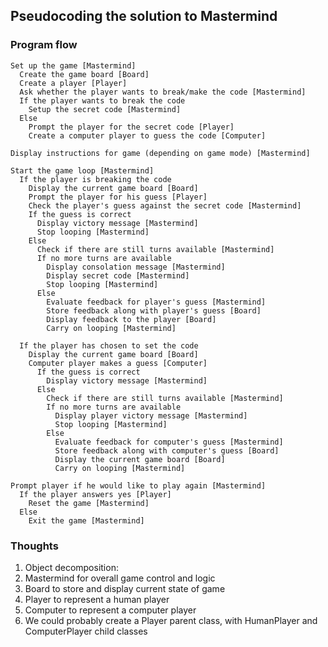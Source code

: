 ## Pseudocoding the solution to Mastermind

### Program flow
```
Set up the game [Mastermind]
  Create the game board [Board]
  Create a player [Player]
  Ask whether the player wants to break/make the code [Mastermind]
  If the player wants to break the code
    Setup the secret code [Mastermind]
  Else
    Prompt the player for the secret code [Player]
    Create a computer player to guess the code [Computer]

Display instructions for game (depending on game mode) [Mastermind]

Start the game loop [Mastermind]
  If the player is breaking the code
    Display the current game board [Board]
    Prompt the player for his guess [Player]
    Check the player's guess against the secret code [Mastermind]
    If the guess is correct
      Display victory message [Mastermind]
      Stop looping [Mastermind]
    Else
      Check if there are still turns available [Mastermind]
      If no more turns are available
        Display consolation message [Mastermind]
        Display secret code [Mastermind]
        Stop looping [Mastermind]
      Else
        Evaluate feedback for player's guess [Mastermind]
        Store feedback along with player's guess [Board]
        Display feedback to the player [Board]
        Carry on looping [Mastermind]
  
  If the player has chosen to set the code
    Display the current game board [Board]
    Computer player makes a guess [Computer]
      If the guess is correct
        Display victory message [Mastermind]
      Else
        Check if there are still turns available [Mastermind]
        If no more turns are available
          Display player victory message [Mastermind]
          Stop looping [Mastermind]
        Else
          Evaluate feedback for computer's guess [Mastermind]
          Store feedback along with computer's guess [Board]
          Display the current game board [Board]
          Carry on looping [Mastermind]

Prompt player if he would like to play again [Mastermind]
  If the player answers yes [Player]
    Reset the game [Mastermind]
  Else
    Exit the game [Mastermind]
```

### Thoughts      
1. Object decomposition:
  1. Mastermind for overall game control and logic
  2. Board to store and display current state of game
  3. Player to represent a human player
  4. Computer to represent a computer player
2. We could probably create a Player parent class, with HumanPlayer and ComputerPlayer child classes